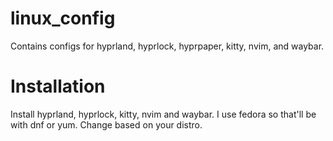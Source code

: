 # linux_config

Contains configs for hyprland, hyprlock, hyprpaper, kitty, nvim, and waybar.

# Installation

Install hyprland, hyprlock, kitty, nvim and waybar. I use fedora so that'll be with dnf or yum. Change based on your distro.
